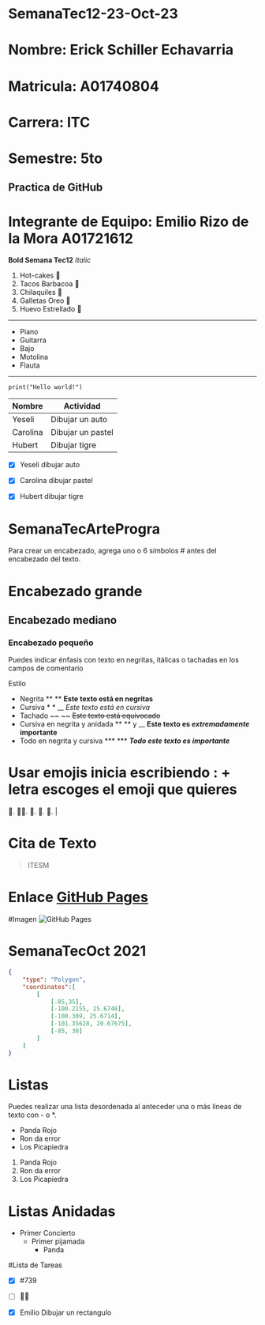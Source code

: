 # SemanaTec12-23-Oct-23
# Nombre: Erick Schiller Echavarria
# Matricula: A01740804
# Carrera: ITC
# Semestre: 5to
## Practica de GitHub

# Integrante de Equipo: Emilio Rizo de la Mora A01721612

**Bold Semana Tec12**
*Italic*

1. Hot-cakes 🥞
2. Tacos Barbacoa 🌮
3. Chilaquiles 🍲
4. Galletas Oreo 🍪
5. Huevo Estrellado 🍳

---
- Piano
- Guitarra
- Bajo
- Motolina
- Flauta
---

```
print("Hello world!")
```

| Nombre | Actividad |
| -------- | -----------|
| Yeseli | Dibujar un auto |
| Carolina | Dibujar un pastel |
| Hubert | Dibujar tigre |

- [x] Yeseli dibujar auto
- [x] Carolina dibujar pastel
- [x] Hubert dibujar tigre


# SemanaTecArteProgra
Para crear un encabezado, agrega uno o 6 símbolos # antes del encabezado del texto.

# Encabezado grande 
## Encabezado mediano
### Encabezado pequeño

Puedes indicar énfasis con texto en negritas, itálicas o tachadas en los campos de comentario

Estilo
- Negrita ** ** **Este texto está en negritas**
- Cursiva * * __ *Este texto está en cursiva*
- Tachado ~~ ~~ ~~Este texto está equivocado~~
- Cursiva en negrita y anidada ** ** y __ **Este texto es _extremadamente_ importante**
- Todo en negrita y cursiva *** *** ***Todo este texto es importante***
# Usar emojis inicia escribiendo : + letra escoges el emoji que quieres
🍎.
👏🏿.
🥇.
🥈.
🥉.
|
# Cita de Texto
> ITESM

# Enlace [GitHub Pages](https://pages.github.com/)

#Imagen
![GitHub Pages](https://tex.mx/sites/default/files/repositorio/Home/tex-de-monterrey-newsroom.jpg)

# SemanaTecOct 2021

```geojson
{
    "type": "Polygon",
    "coordinates":[
        [
            [-85,35],
            [-100.2155, 25.6748],
            [-100.309, 25.6714],
            [-101.35628, 20.67675],
            [-85, 30]
        ]
    ]
}
```
# Listas
Puedes realizar una lista desordenada al anteceder una o más líneas de texto con - o *.

- Panda Rojo
- Ron da error
- Los Picapiedra

1. Panda Rojo
2. Ron da error
3. Los Picapiedra

# Listas Anidadas
- Primer Concierto
    - Primer pijamada
        - Panda

#Lista de Tareas
- [X] #739
- [ ] 👩🏻
- [x] Emilio Dibujar un rectangulo
 
